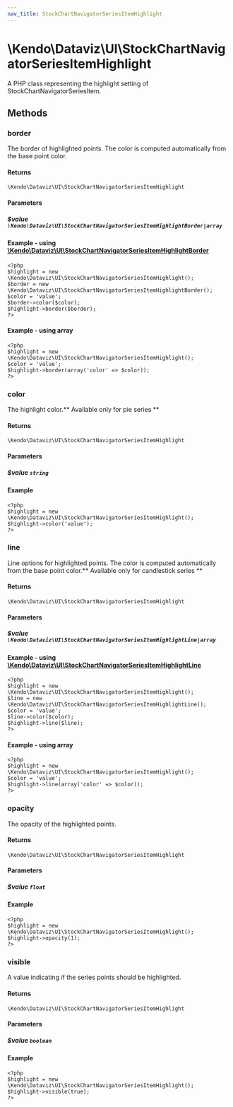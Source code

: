 ```yaml
---
nav_title: StockChartNavigatorSeriesItemHighlight
---
```


# \Kendo\Dataviz\UI\StockChartNavigatorSeriesItemHighlight

A PHP class representing the highlight setting of StockChartNavigatorSeriesItem.


## Methods

### border

The border of highlighted points. The color is computed automatically from the base point color.

#### Returns
`\Kendo\Dataviz\UI\StockChartNavigatorSeriesItemHighlight`

#### Parameters

##### $value `\Kendo\Dataviz\UI\StockChartNavigatorSeriesItemHighlightBorder|array`


#### Example - using [\Kendo\Dataviz\UI\StockChartNavigatorSeriesItemHighlightBorder](/kendo-ui/api/wrappers/php/Kendo/Dataviz/UI/StockChartNavigatorSeriesItemHighlightBorder)
    <?php
    $highlight = new \Kendo\Dataviz\UI\StockChartNavigatorSeriesItemHighlight();
    $border = new \Kendo\Dataviz\UI\StockChartNavigatorSeriesItemHighlightBorder();
    $color = 'value';
    $border->color($color);
    $highlight->border($border);
    ?>

#### Example - using array

    <?php
    $highlight = new \Kendo\Dataviz\UI\StockChartNavigatorSeriesItemHighlight();
    $color = 'value';
    $highlight->border(array('color' => $color));
    ?>

### color
The highlight color.** Available only for pie series **

#### Returns
`\Kendo\Dataviz\UI\StockChartNavigatorSeriesItemHighlight`

#### Parameters

##### $value `string`



#### Example 
    <?php
    $highlight = new \Kendo\Dataviz\UI\StockChartNavigatorSeriesItemHighlight();
    $highlight->color('value');
    ?>

### line

Line options for highlighted points. The color is computed automatically from the base point color.** Available only for candlestick series **

#### Returns
`\Kendo\Dataviz\UI\StockChartNavigatorSeriesItemHighlight`

#### Parameters

##### $value `\Kendo\Dataviz\UI\StockChartNavigatorSeriesItemHighlightLine|array`


#### Example - using [\Kendo\Dataviz\UI\StockChartNavigatorSeriesItemHighlightLine](/kendo-ui/api/wrappers/php/Kendo/Dataviz/UI/StockChartNavigatorSeriesItemHighlightLine)
    <?php
    $highlight = new \Kendo\Dataviz\UI\StockChartNavigatorSeriesItemHighlight();
    $line = new \Kendo\Dataviz\UI\StockChartNavigatorSeriesItemHighlightLine();
    $color = 'value';
    $line->color($color);
    $highlight->line($line);
    ?>

#### Example - using array

    <?php
    $highlight = new \Kendo\Dataviz\UI\StockChartNavigatorSeriesItemHighlight();
    $color = 'value';
    $highlight->line(array('color' => $color));
    ?>

### opacity
The opacity of the highlighted points.

#### Returns
`\Kendo\Dataviz\UI\StockChartNavigatorSeriesItemHighlight`

#### Parameters

##### $value `float`



#### Example 
    <?php
    $highlight = new \Kendo\Dataviz\UI\StockChartNavigatorSeriesItemHighlight();
    $highlight->opacity(1);
    ?>

### visible
A value indicating if the series points should be highlighted.

#### Returns
`\Kendo\Dataviz\UI\StockChartNavigatorSeriesItemHighlight`

#### Parameters

##### $value `boolean`



#### Example 
    <?php
    $highlight = new \Kendo\Dataviz\UI\StockChartNavigatorSeriesItemHighlight();
    $highlight->visible(true);
    ?>

